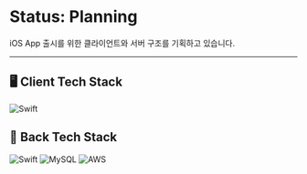 # Status: Planning
iOS App 출시를 위한 클라이언트와 서버 구조를 기획하고 있습니다.

---
## 🖥️ Client Tech Stack
![Swift](https://img.shields.io/badge/swift-F54A2A?style=for-the-badge&logo=swift&logoColor=white)

## 📔 Back Tech Stack
![Swift](https://img.shields.io/badge/java-FF7800?style=for-the-badge&logo=OpenJDK&logoColor=white)
![MySQL](https://img.shields.io/badge/mysql-4479A1?style=for-the-badge&logo=mysql&logoColor=white)
![AWS](https://img.shields.io/badge/aws-FF9900?style=for-the-badge&logo=amazonaws&logoColor=white)

